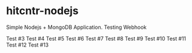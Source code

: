 # hitcntr-nodejs
Simple Nodejs + MongoDB Application.
Testing Webhook

Test #3
Test #4
Test #5
Test #6
Test #7
Test #8
Test #9
Test #10
Test #11
Test #12
Test #13
